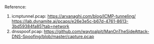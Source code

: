 Reference:

1. icmptunnel.pcap: https://arvanaghi.com/blog/ICMP-tunneling/ https://lab.dynamite.ai/pcaps/e26e3e5c-b67d-4761-8613-3bd59384fa85?tab=network
2. dnsspoof.pcap: https://github.com/waytoalpit/ManOnTheSideAttack-DNS-Spoofing/blob/master/capture.pcap
